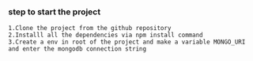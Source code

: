 ### step to start the project

```
1.Clone the project from the github repository
2.Installl all the dependencies via npm install command
3.Create a env in root of the project and make a variable MONGO_URI and enter the mongodb connection string 
```

